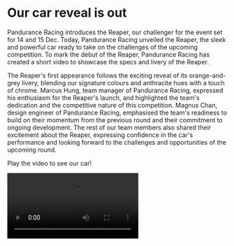 # Our car reveal is out

Pandurance Racing introduces the Reaper, our challenger for the event set for 14 and 15 Dec. Today, Pandurance Racing unveiled the Reaper, the sleek and powerful car ready to take on the challenges of the upcoming competition. To mark the debut of the Reaper, Pandurance Racing has created a short video to showcase the specs and livery of the Reaper.

The Reaper's first appearance follows the exciting reveal of its orange-and-grey livery, blending our signature colours and anthracite hues with a touch of chrome. Marcus Hung, team manager of Pandurance Racing, expressed his enthusiasm for the Reaper's launch, and highlighted the team's dedication and the competitive nature of this competition. Magnus Chan, design engineer of Pandurance Racing, emphasised the team's readiness to build on their momentum from the previous round and their commitment to ongoing development. The rest of our team members also shared their excitement about the Reaper, expressing confidence in the car's performance and looking forward to the challenges and opportunities of the upcoming round.

Play the video to see our car!

<div class="ratio ratio-16x9">
  <video controls>
    <source src="https://raw.githubusercontent.com/Pandurance/Pandurance-docs/refs/heads/main/vid/CRV.mp4" type="video/mp4">
  Your browser does not support the video tag.
  </video>
</div>
